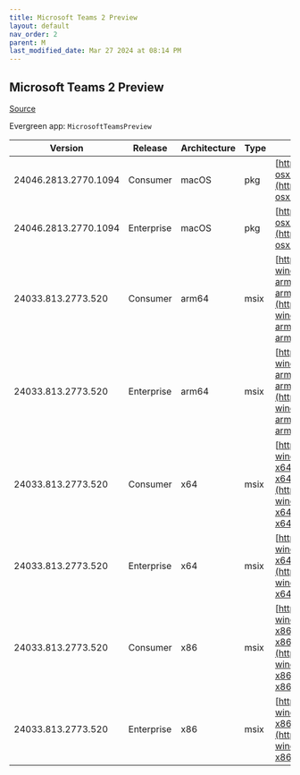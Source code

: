 ```yaml
---
title: Microsoft Teams 2 Preview
layout: default
nav_order: 2
parent: M
last_modified_date: Mar 27 2024 at 08:14 PM
---
```


## Microsoft Teams 2 Preview

[Source](https://www.microsoft.com/teams)

Evergreen app: `MicrosoftTeamsPreview`

| Version              | Release    | Architecture | Type | URI                                                                                                                                                                                                                      |
| -------------------- | ---------- | ------------ | ---- | ------------------------------------------------------------------------------------------------------------------------------------------------------------------------------------------------------------------------ |
| 24046.2813.2770.1094 | Consumer   | macOS        | pkg  | [https://statics.teams.cdn.office.net/production-osx/24046.2813.2770.1094/MicrosoftTeams.pkg](https://statics.teams.cdn.office.net/production-osx/24046.2813.2770.1094/MicrosoftTeams.pkg)                               |
| 24046.2813.2770.1094 | Enterprise | macOS        | pkg  | [https://statics.teams.cdn.office.net/production-osx/24046.2813.2770.1094/MicrosoftTeams.pkg](https://statics.teams.cdn.office.net/production-osx/24046.2813.2770.1094/MicrosoftTeams.pkg)                               |
| 24033.813.2773.520   | Consumer   | arm64        | msix | [https://statics.teams.cdn.office.net/production-windows-arm64/24033.813.2773.520/MicrosoftTeams-arm64.msix](https://statics.teams.cdn.office.net/production-windows-arm64/24033.813.2773.520/MicrosoftTeams-arm64.msix) |
| 24033.813.2773.520   | Enterprise | arm64        | msix | [https://statics.teams.cdn.office.net/production-windows-arm64/24033.813.2773.520/MSTeams-arm64.msix](https://statics.teams.cdn.office.net/production-windows-arm64/24033.813.2773.520/MSTeams-arm64.msix)               |
| 24033.813.2773.520   | Consumer   | x64          | msix | [https://statics.teams.cdn.office.net/production-windows-x64/24033.813.2773.520/MicrosoftTeams-x64.msix](https://statics.teams.cdn.office.net/production-windows-x64/24033.813.2773.520/MicrosoftTeams-x64.msix)         |
| 24033.813.2773.520   | Enterprise | x64          | msix | [https://statics.teams.cdn.office.net/production-windows-x64/24033.813.2773.520/MSTeams-x64.msix](https://statics.teams.cdn.office.net/production-windows-x64/24033.813.2773.520/MSTeams-x64.msix)                       |
| 24033.813.2773.520   | Consumer   | x86          | msix | [https://statics.teams.cdn.office.net/production-windows-x86/24033.813.2773.520/MicrosoftTeams-x86.msix](https://statics.teams.cdn.office.net/production-windows-x86/24033.813.2773.520/MicrosoftTeams-x86.msix)         |
| 24033.813.2773.520   | Enterprise | x86          | msix | [https://statics.teams.cdn.office.net/production-windows-x86/24033.813.2773.520/MSTeams-x86.msix](https://statics.teams.cdn.office.net/production-windows-x86/24033.813.2773.520/MSTeams-x86.msix)                       |
